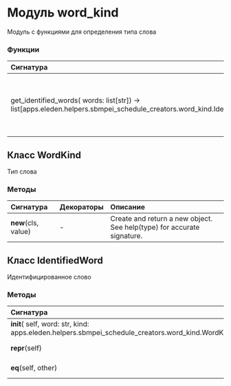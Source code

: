 # Модуль word_kind

Модуль с функциями для определения типа слова

### Функции

| Сигнатура                                                                                                                  | Декораторы | Описание                                                                                           |
| :------------------------------------------------------------------------------------------------------------------------- | :--------- | :------------------------------------------------------------------------------------------------- |
| get_identified_words( words: list[str]) -&#62; list[apps.eleden.helpers.sbmpei_schedule_creators.word_kind.IdentifiedWord] | -          | Получение идентифицированных слов.:param words: список слов:return: список идентифицированных слов |

## Класс WordKind

Тип слова

### Методы

| Сигнатура           | Декораторы | Описание                                                               |
| :------------------ | :--------- | :--------------------------------------------------------------------- |
| __new__(cls, value) | -          | Create and return a new object. See help(type) for accurate signature. |

## Класс IdentifiedWord

Идентифицированное слово

### Методы

| Сигнатура                                                                                         | Декораторы | Описание            |
| :------------------------------------------------------------------------------------------------ | :--------- | :------------------ |
| __init__( self, word: str, kind: apps.eleden.helpers.sbmpei_schedule_creators.word_kind.WordKind) | -          | -                   |
| __repr__(self)                                                                                    | -          | Return repr(self).  |
| __eq__(self, other)                                                                               | -          | Return self==value. |